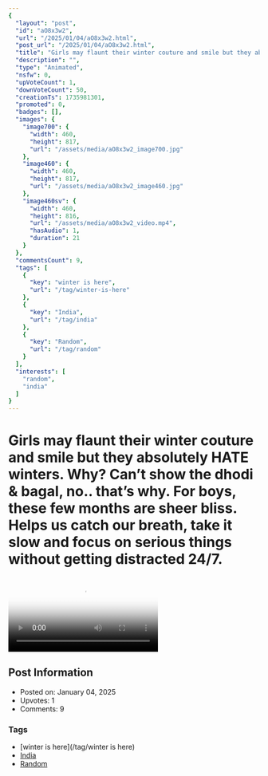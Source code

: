 ```yaml
---
{
  "layout": "post",
  "id": "aO8x3w2",
  "url": "/2025/01/04/aO8x3w2.html",
  "post_url": "/2025/01/04/aO8x3w2.html",
  "title": "Girls may flaunt their winter couture and smile but they absolutely HATE winters. Why? Can’t show the dhodi & bagal, no.. that’s why. For boys, these few months are sheer bliss. Helps us catch our breath, take it slow and focus on serious things without getting distracted 24/7.",
  "description": "",
  "type": "Animated",
  "nsfw": 0,
  "upVoteCount": 1,
  "downVoteCount": 50,
  "creationTs": 1735981301,
  "promoted": 0,
  "badges": [],
  "images": {
    "image700": {
      "width": 460,
      "height": 817,
      "url": "/assets/media/aO8x3w2_image700.jpg"
    },
    "image460": {
      "width": 460,
      "height": 817,
      "url": "/assets/media/aO8x3w2_image460.jpg"
    },
    "image460sv": {
      "width": 460,
      "height": 816,
      "url": "/assets/media/aO8x3w2_video.mp4",
      "hasAudio": 1,
      "duration": 21
    }
  },
  "commentsCount": 9,
  "tags": [
    {
      "key": "winter is here",
      "url": "/tag/winter-is-here"
    },
    {
      "key": "India",
      "url": "/tag/india"
    },
    {
      "key": "Random",
      "url": "/tag/random"
    }
  ],
  "interests": [
    "random",
    "india"
  ]
}
---
```


# Girls may flaunt their winter couture and smile but they absolutely HATE winters. Why? Can’t show the dhodi & bagal, no.. that’s why. For boys, these few months are sheer bliss. Helps us catch our breath, take it slow and focus on serious things without getting distracted 24/7.

<video controls playsinline loop poster="/assets/media/aO8x3w2_image460.jpg">
  <source src="/assets/media/aO8x3w2_video.mp4" type="video/mp4">
  Your browser does not support the video tag.
</video>

## Post Information

- Posted on: January 04, 2025
- Upvotes: 1
- Comments: 9

### Tags

- [winter is here](/tag/winter is here)
- [India](/tag/India)
- [Random](/tag/Random)
